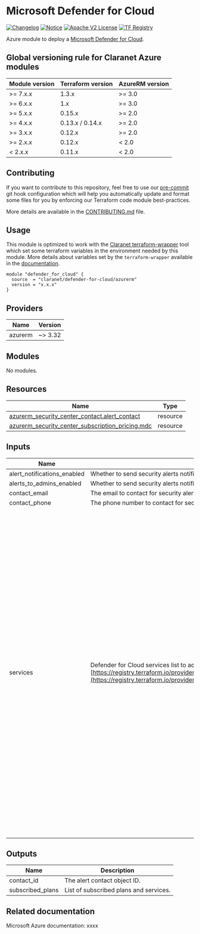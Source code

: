 # Microsoft Defender for Cloud
[![Changelog](https://img.shields.io/badge/changelog-release-green.svg)](CHANGELOG.md) [![Notice](https://img.shields.io/badge/notice-copyright-yellow.svg)](NOTICE) [![Apache V2 License](https://img.shields.io/badge/license-Apache%20V2-orange.svg)](LICENSE) [![TF Registry](https://img.shields.io/badge/terraform-registry-blue.svg)](https://registry.terraform.io/modules/claranet/defender-for-cloud/azurerm/)

Azure module to deploy a [Microsoft Defender for Cloud](https://azure.microsoft.com/en-us/products/defender-for-cloud).

<!-- BEGIN_TF_DOCS -->
## Global versioning rule for Claranet Azure modules

| Module version | Terraform version | AzureRM version |
| -------------- | ----------------- | --------------- |
| >= 7.x.x       | 1.3.x             | >= 3.0          |
| >= 6.x.x       | 1.x               | >= 3.0          |
| >= 5.x.x       | 0.15.x            | >= 2.0          |
| >= 4.x.x       | 0.13.x / 0.14.x   | >= 2.0          |
| >= 3.x.x       | 0.12.x            | >= 2.0          |
| >= 2.x.x       | 0.12.x            | < 2.0           |
| <  2.x.x       | 0.11.x            | < 2.0           |

## Contributing

If you want to contribute to this repository, feel free to use our [pre-commit](https://pre-commit.com/) git hook configuration
which will help you automatically update and format some files for you by enforcing our Terraform code module best-practices.

More details are available in the [CONTRIBUTING.md](./CONTRIBUTING.md#pull-request-process) file.

## Usage

This module is optimized to work with the [Claranet terraform-wrapper](https://github.com/claranet/terraform-wrapper) tool
which set some terraform variables in the environment needed by this module.
More details about variables set by the `terraform-wrapper` available in the [documentation](https://github.com/claranet/terraform-wrapper#environment).

```hcl
module "defender_for_cloud" {
  source  = "claranet/defender-for-cloud/azurerm"
  version = "x.x.x"
}
```

## Providers

| Name | Version |
|------|---------|
| azurerm | ~> 3.32 |

## Modules

No modules.

## Resources

| Name | Type |
|------|------|
| [azurerm_security_center_contact.alert_contact](https://registry.terraform.io/providers/hashicorp/azurerm/latest/docs/resources/security_center_contact) | resource |
| [azurerm_security_center_subscription_pricing.mdc](https://registry.terraform.io/providers/hashicorp/azurerm/latest/docs/resources/security_center_subscription_pricing) | resource |

## Inputs

| Name | Description | Type | Default | Required |
|------|-------------|------|---------|:--------:|
| alert\_notifications\_enabled | Whether to send security alerts notifications to the security contact or not. | `bool` | `true` | no |
| alerts\_to\_admins\_enabled | Whether to send security alerts notifications to Subscription admins (Owners) or not. | `bool` | `true` | no |
| contact\_email | The email to contact for security alerts. | `string` | `null` | no |
| contact\_phone | The phone number to contact for security alerts. | `string` | `null` | no |
| services | Defender for Cloud services list to activate. See [https://registry.terraform.io/providers/hashicorp/azurerm/latest/docs/resources/security_center_subscription_pricing](https://registry.terraform.io/providers/hashicorp/azurerm/latest/docs/resources/security_center_subscription_pricing) | <pre>list(object({<br>    resource_type = string<br>    tier          = optional(string, "Standard")<br>    subplan       = optional(string, null)<br>  }))</pre> | <pre>[<br>  {<br>    "resource_type": "AppServices"<br>  },<br>  {<br>    "resource_type": "Arm"<br>  },<br>  {<br>    "resource_type": "CloudPosture"<br>  },<br>  {<br>    "resource_type": "ContainerRegistry"<br>  },<br>  {<br>    "resource_type": "Containers"<br>  },<br>  {<br>    "resource_type": "CosmosDbs"<br>  },<br>  {<br>    "resource_type": "Dns"<br>  },<br>  {<br>    "resource_type": "KeyVaults"<br>  },<br>  {<br>    "resource_type": "KubernetesService"<br>  },<br>  {<br>    "resource_type": "OpenSourceRelationalDatabases"<br>  },<br>  {<br>    "resource_type": "SqlServerVirtualMachines"<br>  },<br>  {<br>    "resource_type": "SqlServers"<br>  },<br>  {<br>    "resource_type": "StorageAccounts",<br>    "subplan": "DefenderForStorageV2"<br>  },<br>  {<br>    "resource_type": "VirtualMachines",<br>    "subplan": "P1"<br>  }<br>]</pre> | no |

## Outputs

| Name | Description |
|------|-------------|
| contact\_id | The alert contact object ID. |
| subscribed\_plans | List of subscribed plans and services. |
<!-- END_TF_DOCS -->

## Related documentation

Microsoft Azure documentation: xxxx
